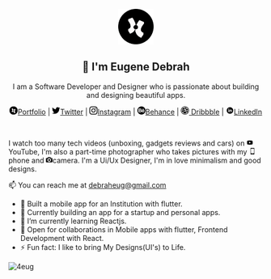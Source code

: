 <p align="center">
  <img src="assets/4eug icon.png" width="70" />  
  <h2 align="center">👋 I'm Eugene Debrah</h2>
  <p align="center"> I am a Software Developer and Designer who is passionate about building and designing beautiful apps.</p>
</p>

<p align="center">
  <a href=""><img src="assets/4eug icon.png" width= "16">Portfolio</a> | 
  <a href="https://twitter.com/4eug_"><img src="assets/twitter.png" width= "16">Twitter</a> |
  <a href="https://www.instagram.com/_.4eug"><img src="assets/instagram.png" width= "16">Instagram</a> |
  <a href="https://www.behance.net/debraheug"><img src="assets/behance.png" width= "16">Behance</a> |
  <a href="https://dribbble.com/4eug"><img src="assets/dribbble.png" width= "16"> Dribbble</a> |
  <a href="https://www.linkedin.com/in/eugene-debrah/"><img src="assets/Linkedin.png" width= "16">LinkedIn</a>
</p>

<br />

I watch too many tech videos (unboxing, gadgets reviews and cars) on <img src="assets/youtube.png" width= "13"> YouTube, I'm also a part-time photographer who takes pictures with my <img src="assets/smartphone.png" width= "13">phone and <img src="assets/camera.png" width= "13">camera. I'm a Ui/Ux Designer, I'm in love minimalism and good designs.

📫 You can reach me at debraheug@gmail.com

- 🔭 Built a mobile app for an Institution with flutter.
- 💙 Currently building an app for a startup and personal apps.
- 🌱 I’m currently learning Reactjs.
- 🤝 Open for collaborations in Mobile apps with flutter, Frontend Development with React.
- ⚡ Fun fact: I like to bring My Designs(UI's) to Life.

<!-- <img align="center" src="https://github-readme-streak-stats.herokuapp.com/?user=4eug" alt="4eug" /> -->
<img align="center" src ="https://github-readme-stats.vercel.app/api?username=4eug" alt="4eug" />
